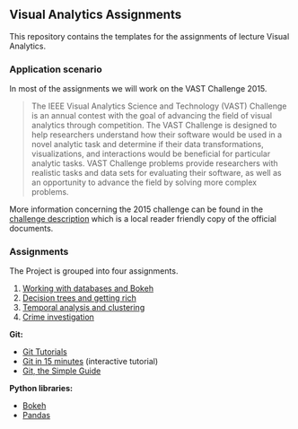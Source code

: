 ## Visual Analytics Assignments

This repository contains the templates for the assignments of lecture Visual Analytics.


### Application scenario

In most of the assignments we will work on the VAST Challenge 2015.

> The IEEE Visual Analytics Science and Technology (VAST) Challenge is an annual 
contest with the goal of advancing the field of visual analytics through competition. 
The VAST Challenge is designed to help researchers understand how their software 
would be used in a novel analytic task and determine if their data transformations, 
visualizations, and interactions would be beneficial for particular analytic tasks. 
VAST Challenge problems provide researchers with realistic tasks and data sets 
for evaluating their software, as well as an opportunity to advance the field 
by solving more complex problems.

More information concerning the 2015 challenge can be found in the [challenge description](docs/VastChallenge2015.md) which is a local reader friendly copy of the official documents.


### Assignments

The Project is grouped into four assignments. 

1. [Working with databases and Bokeh](A1_queryVis/assignment1.md)
2. [Decision trees and getting rich](A2_decisionTree/assignment2.md)
3. [Temporal analysis and clustering](A3_groupAnalysis/assignment3.md)
4. [Crime investigation](A4_crimeInvestigation/assignment4.md)


**Git:**

- [Git Tutorials](https://www.atlassian.com/git/tutorials/)
- [Git in 15 minutes](https://try.github.io/levels/1/challenges/1) (interactive tutorial)
- [Git, the Simple Guide](http://rogerdudler.github.io/git-guide/)

**Python libraries:**

- [Bokeh](https://bokeh.pydata.org/en/latest/docs/user_guide.html)
- [Pandas](https://pandas.pydata.org)

